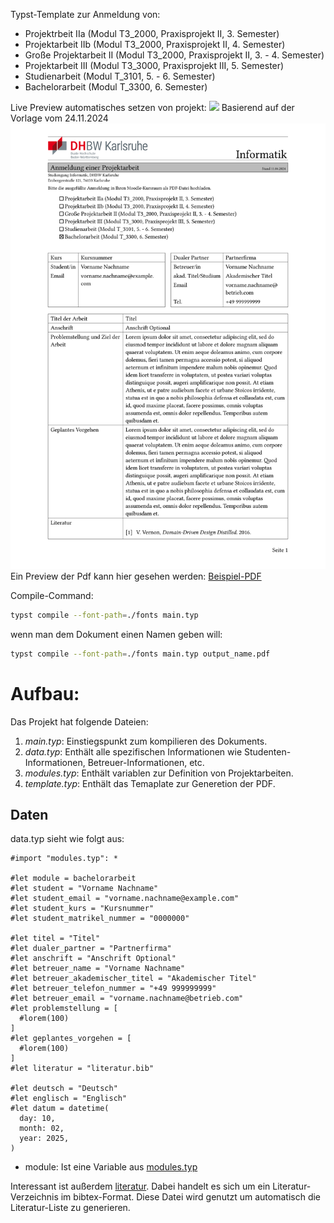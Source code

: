 Typst-Template zur Anmeldung von:

- Projektrbeit IIa (Modul T3_2000, Praxisprojekt II, 3. Semester)
- Projektarbeit IIb (Modul T3_2000, Praxisprojekt II, 4. Semester)
- Große Projektarbeit II (Modul T3_2000, Praxisprojekt II, 3. - 4. Semester)
- Projektarbeit III (Modul T3_3000, Praxisprojekt III, 5. Semester)
- Studienarbeit (Modul T_3101, 5. - 6. Semester)
- Bachelorarbeit (Modul T_3300, 6. Semester)

Live Preview automatisches setzen von projekt:
![](recoding.gif)
Basierend auf der Vorlage vom  24.11.2024
![](./erste_seite-0.png)
Ein Preview der Pdf kann hier gesehen werden: [Beispiel-PDF](./main.pdf)

Compile-Command:
```bash
typst compile --font-path=./fonts main.typ 
```
wenn man dem Dokument einen Namen geben will:
```bash
typst compile --font-path=./fonts main.typ output_name.pdf
```
# Aufbau:
Das Projekt hat folgende Dateien:
1. *main.typ*: Einstiegspunkt zum kompilieren des Dokuments.
2. *data.typ*: Enthält alle spezifischen Informationen wie Studenten-Informationen, Betreuer-Informationen, etc.
3. *modules.typ*: Enthält variablen zur Definition von Projektarbeiten.
4. *template.typ*: Enthält das Temaplate zur Generetion der PDF.

## Daten
data.typ sieht wie folgt aus:
```typst
#import "modules.typ": *

#let module = bachelorarbeit
#let student = "Vorname Nachname"
#let student_email = "vorname.nachname@example.com"
#let student_kurs = "Kursnummer"
#let student_matrikel_nummer = "0000000"

#let titel = "Titel"
#let dualer_partner = "Partnerfirma"
#let anschrift = "Anschrift Optional"
#let betreuer_name = "Vorname Nachname"
#let betreuer_akademischer_titel = "Akademischer Titel"
#let betreuer_telefon_nummer = "+49 999999999"
#let betreuer_email = "vorname.nachname@betrieb.com"
#let problemstellung = [
  #lorem(100)
]
#let geplantes_vorgehen = [
  #lorem(100)
]
#let literatur = "literatur.bib"

#let deutsch = "Deutsch"
#let englisch = "Englisch"
#let datum = datetime(
  day: 10,
  month: 02,
  year: 2025,
)
```
- module: Ist eine Variable aus [modules.typ](./modules.typ)

Interessant ist außerdem [literatur](./literatur.bib). Dabei handelt es sich um ein Literatur-Verzeichnis im bibtex-Format.
Diese Datei wird genutzt um automatisch die Literatur-Liste zu generieren. 



